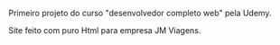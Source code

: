 Primeiro projeto do curso "desenvolvedor completo web" pela Udemy.

Site feito com puro Html para empresa JM Viagens.
